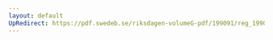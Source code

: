 ```yaml
---
layout: default
UpRedirect: https://pdf.swedeb.se/riksdagen-volumeG-pdf/199091/reg_199091/reg_199091_1014.pdf
---
```

